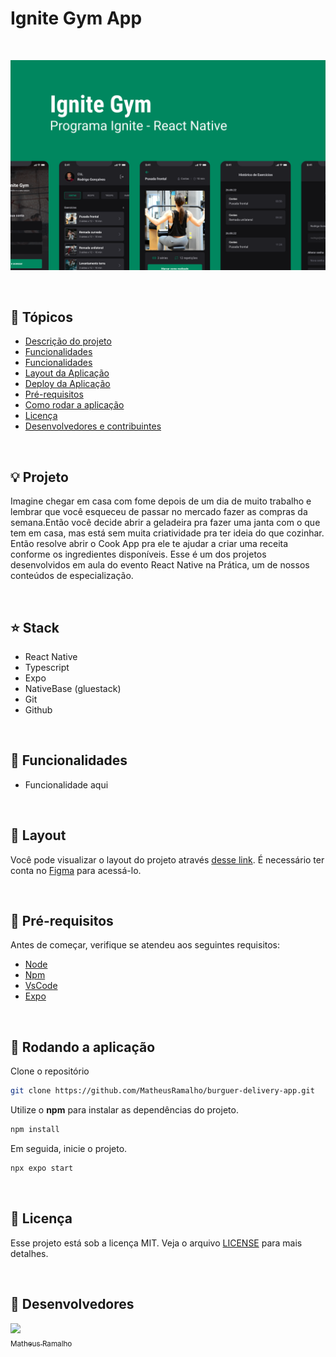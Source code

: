 # Ignite Gym App

<br />

![thumbnail](.github/thumbnail.png?style=flat)

<br />


## 📌 Tópicos

- [Descrição do projeto](#-projeto)
- [Funcionalidades](#-stack)
- [Funcionalidades](#-funcionalidades)
- [Layout da Aplicação](#-layout)
- [Deploy da Aplicação](#-deploy)
- [Pré-requisitos](#-pré-requisitos)
- [Como rodar a aplicação](#-rodando-a-aplicação)
- [Licença](#-licença)
- [Desenvolvedores e contribuintes](#-Desenvolvedores)

<br />

## 💡 Projeto

Imagine chegar em casa com fome depois de um dia de muito trabalho e lembrar que você esqueceu de passar no mercado fazer as compras da semana.Então você decide abrir a geladeira pra fazer uma janta com o que tem em casa, mas está sem muita criatividade pra ter ideia do que cozinhar.
Então resolve abrir o Cook App pra ele te ajudar a criar uma receita conforme os ingredientes disponíveis. Esse é um dos projetos desenvolvidos em aula do evento React Native na Prática, um de nossos conteúdos de especialização.

<br />

## ⭐ Stack

- React Native
- Typescript
- Expo
- NativeBase (gluestack)
- Git
- Github

<br />

## 🧰 Funcionalidades

- Funcionalidade aqui

<br />

## 🔖 Layout

Você pode visualizar o layout do projeto através [desse link](https://www.figma.com/file/60XNJjckaiPKUg6d43XisR/Ignite-Gym-(Community)-(Copy)?type=design&node-id=37%3A6&mode=design&t=8nIV914jO4xmezz2-1). É necessário ter conta no [Figma](http://figma.com/) para acessá-lo.

<br />

## 🛟 Pré-requisitos

Antes de começar, verifique se atendeu aos seguintes requisitos:

- [Node](https://nodejs.org)
- [Npm](https://www.npmjs.com/)
- [VsCode](https://code.visualstudio.com/)
- [Expo](https://play.google.com/store/apps/details?id=host.exp.exponent&pcampaignid=web_share)

<br />

## 🎯 Rodando a aplicação

Clone o repositório

```bash
git clone https://github.com/MatheusRamalho/burguer-delivery-app.git
```

Utilize o **npm** para instalar as dependências do projeto.

```bash
npm install
```

Em seguida, inicie o projeto.

```bash
npx expo start
```

<br />

## 📝 Licença

Esse projeto está sob a licença MIT. Veja o arquivo [LICENSE](LICENSE.md) para mais detalhes.

<br />

## 🧠 Desenvolvedores

[<img src="https://avatars.githubusercontent.com/u/15633283?v=4" width=80> <br><sub>Matheus Ramalho</sub>](https://github.com/MatheusRamalho)
